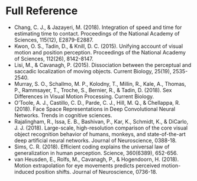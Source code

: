 # Full Reference

<ul>

<li id="Chang-Jazayeri-2018-PNAS">Chang, C. J., & Jazayeri, M. (2018). Integration of speed and time for estimating time to contact. Proceedings of the National Academy of Sciences, 115(12), E2879-E2887.</li>

<li> Kwon, O. S., Tadin, D., & Knill, D. C. (2015). Unifying account of visual motion and position perception. Proceedings of the National Academy of Sciences, 112(26), 8142-8147.</li>

<li> Lisi, M., & Cavanagh, P. (2015). Dissociation between the perceptual and saccadic localization of moving objects. Current Biology, 25(19), 2535-2540.</li>

<li> Murray, S. O., Schallmo, M. P., Kolodny, T., Millin, R., Kale, A., Thomas, P., Rammsayer, T., Troche, S., Bernier, R., & Tadin, D. (2018). Sex Differences in Visual Motion  Processing. Current Biology.</li>

<li> O’Toole, A. J., Castillo, C. D., Parde, C. J., Hill, M. Q., & Chellappa, R. (2018). Face Space Representations in Deep Convolutional Neural Networks. Trends in cognitive sciences.</li>

<li id="Rajalingham-etal-DiCarlo-2018-JoN"> Rajalingham, R., Issa, E. B., Bashivan, P., Kar, K., Schmidt, K., & DiCarlo, J. J. (2018). Large-scale, high-resolution comparison of the core visual object recognition behavior of humans, monkeys, and state-of-the-art deep artificial neural networks. Journal of Neuroscience, 0388-18.</li>

<li id="Sims-2018-Science"> Sims, C. R. (2018). Efficient coding explains the universal law of generalization in human perception. Science, 360(6389), 652-656.</li>

<li> van Heusden, E., Rolfs, M., Cavanagh, P., & Hogendoorn, H. (2018). Motion extrapolation for eye movements predicts perceived motion-induced position shifts. Journal of Neuroscience, 0736-18. </li>

</ul>
